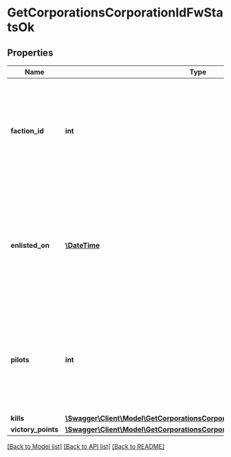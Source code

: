 # GetCorporationsCorporationIdFwStatsOk

## Properties
Name | Type | Description | Notes
------------ | ------------- | ------------- | -------------
**faction_id** | **int** | The faction the given corporation is enlisted to fight for. Will not be included if corporation is not enlisted in faction warfare | [optional] 
**enlisted_on** | [**\DateTime**](\DateTime.md) | The enlistment date of the given corporation into faction warfare. Will not be included if corporation is not enlisted in faction warfare | [optional] 
**pilots** | **int** | How many pilots the enlisted corporation has. Will not be included if corporation is not enlisted in faction warfare | [optional] 
**kills** | [**\Swagger\Client\Model\GetCorporationsCorporationIdFwStatsOkKills**](GetCorporationsCorporationIdFwStatsOkKills.md) |  | [optional] 
**victory_points** | [**\Swagger\Client\Model\GetCorporationsCorporationIdFwStatsOkVictoryPoints**](GetCorporationsCorporationIdFwStatsOkVictoryPoints.md) |  | [optional] 

[[Back to Model list]](../README.md#documentation-for-models) [[Back to API list]](../README.md#documentation-for-api-endpoints) [[Back to README]](../README.md)


